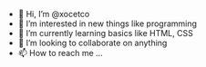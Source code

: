 - 👋 Hi, I’m @xocetco 
- 👀 I’m interested in new things like programming
- 🌱 I’m currently learning basics like HTML, CSS
- 💞️ I’m looking to collaborate on anything
- 📫 How to reach me ...

<!---
xocetco/xocetco is a ✨ special ✨ repository because its `README.md` (this file) appears on your GitHub profile.
You can click the Preview link to take a look at your changes.
--->
